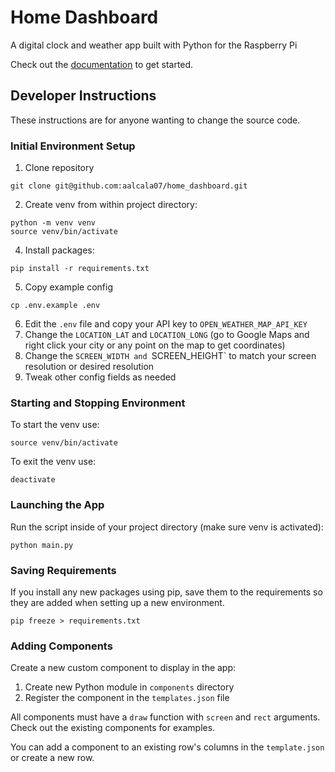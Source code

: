 # Home Dashboard

A digital clock and weather app built with Python for the Raspberry Pi

Check out the [documentation](https://aalcala07.github.io/home_dashboard/) to get started.



## Developer Instructions

These instructions are for anyone wanting to change the source code.

### Initial Environment Setup

1. Clone repository

```
git clone git@github.com:aalcala07/home_dashboard.git
```

2. Create venv from within project directory:

```
python -m venv venv
source venv/bin/activate
```

4. Install packages:

```
pip install -r requirements.txt
```

5. Copy example config

```
cp .env.example .env
```

6. Edit the `.env` file and copy your API key to `OPEN_WEATHER_MAP_API_KEY`
7. Change the `LOCATION_LAT` and `LOCATION_LONG` (go to Google Maps and right click your city or any point on the map to get coordinates)
8. Change the `SCREEN_WIDTH and `SCREEN_HEIGHT` to match your screen resolution or desired resolution
9. Tweak other config fields as needed

### Starting and Stopping Environment

To start the venv use:

```
source venv/bin/activate
```

To exit the venv use:

```
deactivate
```

### Launching the App

Run the script inside of your project directory (make sure venv is activated):

```
python main.py
```

### Saving Requirements

If you install any new packages using pip, save them to the requirements so they are added when setting up a new environment.

```
pip freeze > requirements.txt

```

### Adding Components

Create a new custom component to display in the app:

1. Create new Python module in `components` directory
2. Register the component in the `templates.json` file

All components must have a `draw` function with `screen` and `rect` arguments. Check out the existing components for examples.

You can add a component to an existing row's columns in the `template.json` or create a new row.